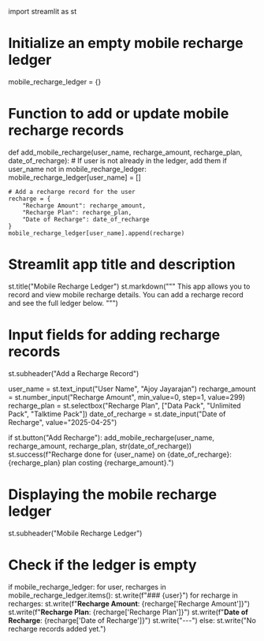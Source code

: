 import streamlit as st

# Initialize an empty mobile recharge ledger
mobile_recharge_ledger = {}

# Function to add or update mobile recharge records
def add_mobile_recharge(user_name, recharge_amount, recharge_plan, date_of_recharge):
    # If user is not already in the ledger, add them
    if user_name not in mobile_recharge_ledger:
        mobile_recharge_ledger[user_name] = []

    # Add a recharge record for the user
    recharge = {
        "Recharge Amount": recharge_amount,
        "Recharge Plan": recharge_plan,
        "Date of Recharge": date_of_recharge
    }
    mobile_recharge_ledger[user_name].append(recharge)

# Streamlit app title and description
st.title("Mobile Recharge Ledger")
st.markdown("""
This app allows you to record and view mobile recharge details. You can add a recharge record and see the full ledger below.
""")

# Input fields for adding recharge records
st.subheader("Add a Recharge Record")

user_name = st.text_input("User Name", "Ajoy Jayarajan")
recharge_amount = st.number_input("Recharge Amount", min_value=0, step=1, value=299)
recharge_plan = st.selectbox("Recharge Plan", ["Data Pack", "Unlimited Pack", "Talktime Pack"])
date_of_recharge = st.date_input("Date of Recharge", value="2025-04-25")

if st.button("Add Recharge"):
    add_mobile_recharge(user_name, recharge_amount, recharge_plan, str(date_of_recharge))
    st.success(f"Recharge done for {user_name} on {date_of_recharge}: {recharge_plan} plan costing {recharge_amount}.")

# Displaying the mobile recharge ledger
st.subheader("Mobile Recharge Ledger")

# Check if the ledger is empty
if mobile_recharge_ledger:
    for user, recharges in mobile_recharge_ledger.items():
        st.write(f"### {user}")
        for recharge in recharges:
            st.write(f"**Recharge Amount**: {recharge['Recharge Amount']}")
            st.write(f"**Recharge Plan**: {recharge['Recharge Plan']}")
            st.write(f"**Date of Recharge**: {recharge['Date of Recharge']}")
            st.write("---")
else:
    st.write("No recharge records added yet.")
